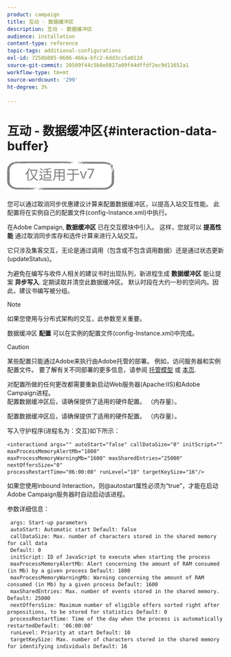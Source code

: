 ```yaml
---
product: campaign
title: 互动 - 数据缓冲区
description: 互动 - 数据缓冲区
audience: installation
content-type: reference
topic-tags: additional-configurations
exl-id: 7250b885-0606-466a-bfc2-6dd3cc5a012d
source-git-commit: 20509f44c5b8e0827a09f44dffdf2ec9d11652a1
workflow-type: tm+mt
source-wordcount: '299'
ht-degree: 3%

---
```


# 互动 - 数据缓冲区{#interaction-data-buffer}

![](../../assets/v7-only.svg)

您可以通过取消同步优惠建议计算来配置数据缓冲区，以提高入站交互性能。 此配置将在实例自己的配置文件(config-Instance.xml)中执行。

在Adobe Campaign, **数据缓冲区** 已在交互模块中引入。 这样，您就可以 **提高性能** 通过取消同步库存和选件计算来进行入站交互。

它只涉及集客交互，无论是通过调用（包含或不包含调用数据）还是通过状态更新(updateStatus)。

为避免在编写与收件人相关的建议书时出现队列，新进程生成 **数据缓冲区** 能让提案 **异步写入**. 定期读取并清空此数据缓冲区。 默认时段在大约一秒的空间内。因此，建议书编写被分组。

>[!NOTE]
>
>如果您使用与分布式架构的交互，此参数至关重要。

数据缓冲区 **配置** 可以在实例的配置文件(config-Instance.xml)中完成。

>[!CAUTION]
>
>某些配置只能通过Adobe来执行由Adobe托管的部署。 例如，访问服务器和实例配置文件。 要了解有关不同部署的更多信息，请参阅 [托管模型](../../installation/using/hosting-models.md) 或 [本页](../../installation/using/capability-matrix.md).
>
>对配置所做的任何更改都需要重新启动Web服务器(Apache:IIS)和Adobe Campaign进程。\
>配置数据缓冲区后，请确保提供了适用的硬件配置。 （内存量）。


配置数据缓冲区后，请确保提供了适用的硬件配置。 （内存量）。

写入守护程序(进程名为：交互)如下所示：

```
<interactiond args="" autoStart="false" callDataSize="0" initScript="" maxProcessMemoryAlertMb="1800"
maxProcessMemoryWarningMb="1600" maxSharedEntries="25000" nextOffersSize="0"
processRestartTime="06:00:00" runLevel="10" targetKeySize="16"/>
```

如果您使用Inbound Interaction，则@autostart属性必须为“true”，才能在启动Adobe Campaign服务器时自动启动该进程。

参数详细信息：

```
 args: Start-up parameters 
 autoStart: Automatic start Default: false 
 callDataSize: Max. number of characters stored in the shared memory for call data
 Default: 0 
 initScript: ID of JavaScript to execute when starting the process 
 maxProcessMemoryAlertMb: Alert concerning the amount of RAM consumed (in Mb) by a given process Default: 1800 
 maxProcessMemoryWarningMb: Warning concerning the amount of RAM consumed (in Mb) by a given process Default: 1600 
 maxSharedEntries: Max. number of events stored in the shared memory. Default: 25000 
 nextOffersSize: Maximum number of eligible offers sorted right after propositions, to be stored for statistics Default: 0 
 processRestartTime: Time of the day when the process is automatically restartedDefault: '06:00:00' 
 runLevel: Priority at start Default: 10 
 targetKeySize: Max. number of characters stored in the shared memory for identifying individuals Default: 16 
```
